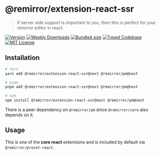 # @remirror/extension-react-ssr

> If server side support is important to you, then this is perfect for your remirror editor in react.

[![Version][version]][npm] [![Weekly Downloads][downloads-badge]][npm] [![Bundled size][size-badge]][size] [![Typed Codebase][typescript]](#) [![MIT License][license]](#)

[version]: https://flat.badgen.net/npm/v/@remirror/extension-react-ssr/next
[npm]: https://npmjs.com/package/@remirror/extension-react-ssr/v/next
[license]: https://flat.badgen.net/badge/license/MIT/purple
[size]: https://bundlephobia.com/result?p=@remirror/extension-react-ssr@next
[size-badge]: https://flat.badgen.net/bundlephobia/minzip/@remirror/extension-react-ssr
[typescript]: https://flat.badgen.net/badge/icon/TypeScript?icon=typescript&label
[downloads-badge]: https://badgen.net/npm/dw/@remirror/extension-react-ssr/red?icon=npm

## Installation

```bash
# Yarn
yarn add @remirror/extension-react-ssr@next @remirror/pm@next

# pnpm
pnpm add @remirror/extension-react-ssr@next @remirror/pm@next

# npm
npm install @remirror/extension-react-ssr@next @remirror/pm@next
```

There is a peer dependency on `@remirror/pm` since `@remirror/core` also depends on it.

## Usage

This is one of the **core react** extensions and is included by default via `@remirror/preset-react`.
